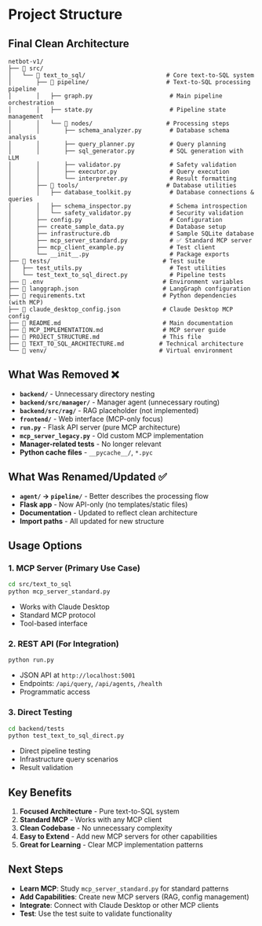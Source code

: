 # Project Structure

## Final Clean Architecture

```
netbot-v1/
├── 📁 src/
│   └── 📁 text_to_sql/                       # Core text-to-SQL system
│       ├── 📁 pipeline/                      # Text-to-SQL processing pipeline  
│       │   ├── graph.py                      # Main pipeline orchestration
│       │   ├── state.py                      # Pipeline state management
│       │   └── 📁 nodes/                     # Processing steps
│       │       ├── schema_analyzer.py        # Database schema analysis
│       │       ├── query_planner.py          # Query planning
│       │       ├── sql_generator.py          # SQL generation with LLM
│       │       ├── validator.py              # Safety validation
│       │       ├── executor.py               # Query execution
│       │       └── interpreter.py            # Result formatting
│       ├── 📁 tools/                         # Database utilities
│       │   ├── database_toolkit.py           # Database connections & queries
│       │   ├── schema_inspector.py           # Schema introspection
│       │   └── safety_validator.py           # Security validation
│       ├── config.py                         # Configuration
│       ├── create_sample_data.py             # Database setup
│       ├── infrastructure.db                 # Sample SQLite database
│       ├── mcp_server_standard.py            # ✅ Standard MCP server
│       ├── mcp_client_example.py             # Test client
│       └── __init__.py                       # Package exports
├── 📁 tests/                                # Test suite
│   ├── test_utils.py                         # Test utilities
│   └── test_text_to_sql_direct.py            # Pipeline tests
├── 📄 .env                                  # Environment variables
├── 📄 langgraph.json                        # LangGraph configuration
├── 📄 requirements.txt                      # Python dependencies (with MCP)
├── 📄 claude_desktop_config.json            # Claude Desktop MCP config
├── 📄 README.md                             # Main documentation
├── 📄 MCP_IMPLEMENTATION.md                 # MCP server guide
├── 📄 PROJECT_STRUCTURE.md                  # This file
├── 📄 TEXT_TO_SQL_ARCHITECTURE.md          # Technical architecture
└── 📁 venv/                                # Virtual environment
```

## What Was Removed ❌

- **`backend/`** - Unnecessary directory nesting
- **`backend/src/manager/`** - Manager agent (unnecessary routing)
- **`backend/src/rag/`** - RAG placeholder (not implemented)
- **`frontend/`** - Web interface (MCP-only focus)
- **`run.py`** - Flask API server (pure MCP architecture)
- **`mcp_server_legacy.py`** - Old custom MCP implementation
- **Manager-related tests** - No longer relevant
- **Python cache files** - `__pycache__/`, `*.pyc`

## What Was Renamed/Updated ✅

- **`agent/` → `pipeline/`** - Better describes the processing flow
- **Flask app** - Now API-only (no templates/static files)
- **Documentation** - Updated to reflect clean architecture
- **Import paths** - All updated for new structure

## Usage Options

### 1. MCP Server (Primary Use Case)
```bash
cd src/text_to_sql
python mcp_server_standard.py
```
- Works with Claude Desktop
- Standard MCP protocol
- Tool-based interface

### 2. REST API (For Integration)
```bash
python run.py
```
- JSON API at `http://localhost:5001`
- Endpoints: `/api/query`, `/api/agents`, `/health`
- Programmatic access

### 3. Direct Testing
```bash
cd backend/tests
python test_text_to_sql_direct.py
```
- Direct pipeline testing
- Infrastructure query scenarios
- Result validation

## Key Benefits

1. **Focused Architecture** - Pure text-to-SQL system
2. **Standard MCP** - Works with any MCP client
3. **Clean Codebase** - No unnecessary complexity
4. **Easy to Extend** - Add new MCP servers for other capabilities
5. **Great for Learning** - Clear MCP implementation patterns

## Next Steps

- **Learn MCP**: Study `mcp_server_standard.py` for standard patterns
- **Add Capabilities**: Create new MCP servers (RAG, config management)
- **Integrate**: Connect with Claude Desktop or other MCP clients
- **Test**: Use the test suite to validate functionality